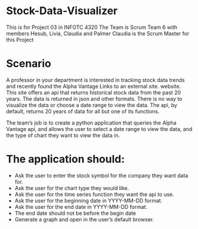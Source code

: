 # Stock-Data-Visualizer
This is for Project 03 in INFOTC 4320
The Team is Scrum Team 6 with members Hesub, Livia, Claudia and Palmer
Claudia is the Scrum Master for this Project

# Scenario
A professor in your department is interested in tracking stock data trends and recently found the Alpha Vantage Links to an external site. website. This site offers an api that returns historical stock data from the past 20 years. The data is returned in json and other formats. There is no way to visualize the data or choose a date range to view the data. The api, by default, returns 20 years of data for all but one of its functions.

The team’s job is to create a python application that queries the Alpha Vantage api, and allows the user to select a date range to view the data, and the type of chart they want to view the data in.

# The application should:

* Ask the user to enter the stock symbol for the company they want data for.
* Ask the user for the chart type they would like.
* Ask the user for the time series function they want the api to use.
* Ask the user for the beginning date in YYYY-MM-DD format.
* Ask the user for the end date in YYYY-MM-DD format.
* The end date should not be before the begin date
* Generate a graph and open in the user’s default browser.
 
